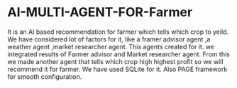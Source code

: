 # AI-MULTI-AGENT-FOR-Farmer
It is an AI based recommendation for farmer which tells which crop to yeild. We have considered lot of factors for it, like a framer advisor agent ,a weather agent ,market researcher agent. This agents created for it. we integrated results of Farmer advisor and Market researcher agent. From this we made another agent that tells which crop high highest profit so we will recommend it for farmer. We have used SQLite for it. Also PAGE framework for smooth configuration.
